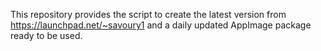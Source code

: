 This repository provides the script to create the latest version from https://launchpad.net/~savoury1 and a daily updated AppImage package ready to be used.
